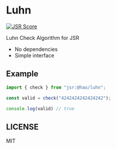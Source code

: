 # Luhn

[![JSR Score](https://jsr.io/badges/@hao/luhn/score)](https://jsr.io/@hao/luhn)

Luhn Check Algorithm for JSR

* No dependencies
* Simple interface

## Example

```ts
import { check } from "jsr:@hao/luhn";

const valid = check("4242424242424242");

console.log(valid) // true

```

## LICENSE

MIT
